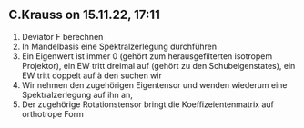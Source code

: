 ## C.Krauss on 15.11.22, 17:11

1. Deviator F berechnen
2. In Mandelbasis eine Spektralzerlegung durchführen
3. Ein Eigenwert ist immer 0 (gehört zum herausgefilterten isotropem Projektor), ein EW tritt
dreimal auf (gehört zu den Schubeigenstates), ein EW tritt doppelt auf à den suchen wir
4. Wir nehmen den zugehörigen Eigentensor und wenden wiederum eine Spektralzerlegung auf ihn an,
5. Der zugehörige Rotationstensor bringt die Koeffizeientenmatrix auf orthotrope Form
